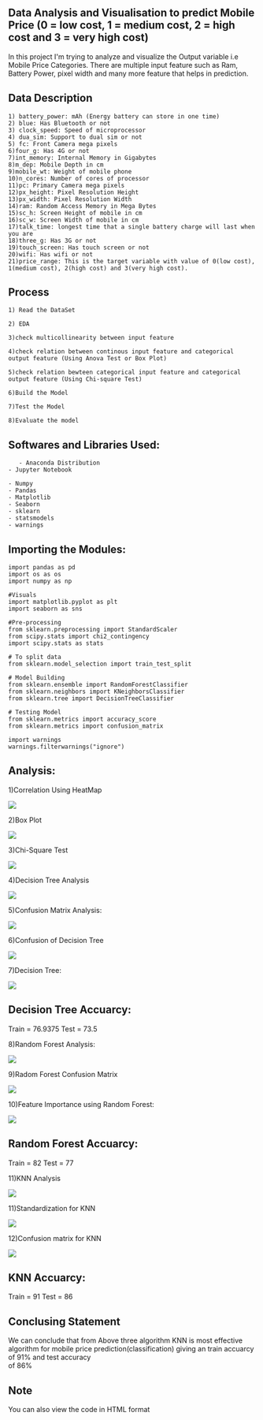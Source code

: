 
## Data Analysis and Visualisation to predict Mobile Price (0 = low cost, 1 = medium cost, 2 = high cost and 3 = very high cost)

In this project I'm trying to analyze and visualize the Output variable i.e Mobile Price Categories. There are multiple input feature such as Ram, Battery Power, pixel width and many more feature that helps in prediction.

## Data Description

    1) battery_power: mAh (Energy battery can store in one time)
    2) blue: Has Bluetooth or not
    3) clock_speed: Speed of microprocessor
    4) dua_sim: Support to dual sim or not
    5) fc: Front Camera mega pixels
    6)four_g: Has 4G or not
    7)int_memory: Internal Memory in Gigabytes
    8)m_dep: Mobile Depth in cm
    9)mobile_wt: Weight of mobile phone
    10)n_cores: Number of cores of processor
    11)pc: Primary Camera mega pixels
    12)px_height: Pixel Resolution Height
    13)px_width: Pixel Resolution Width
    14)ram: Random Access Memory in Mega Bytes
    15)sc_h: Screen Height of mobile in cm
    16)sc_w: Screen Width of mobile in cm
    17)talk_time: longest time that a single battery charge will last when you are
    18)three_g: Has 3G or not
    19)touch_screen: Has touch screen or not
    20)wifi: Has wifi or not
    21)price_range: This is the target variable with value of 0(low cost), 1(medium cost), 2(high cost) and 3(very high cost).

## Process

    1) Read the DataSet
    
    2) EDA
    
    3)check multicollinearity between input feature
    
    4)check relation between continous input feature and categorical output feature (Using Anova Test or Box Plot)
    
    5)check relation bewteen categorical input feature and categorical output feature (Using Chi-square Test)
    
    6)Build the Model
    
    7)Test the Model
    
    8)Evaluate the model
    
## Softwares and Libraries Used:

       - Anaconda Distribution
	- Jupyter Notebook
	
	- Numpy
	- Pandas
	- Matplotlib
	- Seaborn
    - sklearn 
    - statsmodels
    - warnings
    
## Importing the Modules:

    import pandas as pd
    import os as os
    import numpy as np

    #Visuals
    import matplotlib.pyplot as plt
    import seaborn as sns

    #Pre-processing
    from sklearn.preprocessing import StandardScaler
    from scipy.stats import chi2_contingency
    import scipy.stats as stats

    # To split data
    from sklearn.model_selection import train_test_split

    # Model Building
    from sklearn.ensemble import RandomForestClassifier
    from sklearn.neighbors import KNeighborsClassifier
    from sklearn.tree import DecisionTreeClassifier

    # Testing Model 
    from sklearn.metrics import accuracy_score
    from sklearn.metrics import confusion_matrix

    import warnings
    warnings.filterwarnings("ignore")
    
## Analysis:

1)Correlation Using HeatMap

![](Figures/heatmap.png)

2)Box Plot

![](Figures/boxplot.png)

3)Chi-Square Test

![](Figures/chisquare.png)

4)Decision Tree Analysis

![](Figures/dtana.png)

5)Confusion Matrix Analysis:

![](Figures/cnfana.png)

6)Confusion of Decision Tree

![](Figures/treecnf.png)

7)Decision Tree:

![](Figures/tree.png)

## Decision Tree Accuarcy:
    
   Train = 76.9375
   Test = 73.5
  
8)Random Forest Analysis:

![](Figures/rfana.png)

9)Radom Forest Confusion Matrix

![](Figures/rfcnf.png)

10)Feature Importance using Random Forest:

![](Figures/rffea.png)

## Random Forest Accuarcy:
    
   Train = 82
   Test = 77

11)KNN Analysis

![](Figures/knnana.png)

11)Standardization for KNN

![](Figures/std.png)

12)Confusion matrix for KNN

![](Figures/KNNcfn.png)

## KNN Accuarcy:
    
   Train = 91
   Test = 86
   
## Conclusing Statement

  We can conclude that from Above three algorithm KNN is most effective algorithm for mobile price prediction(classification) giving an train accuarcy of 91% and test accuracy   
  of 86%   
  
## Note

  You can also view the code in HTML format  
